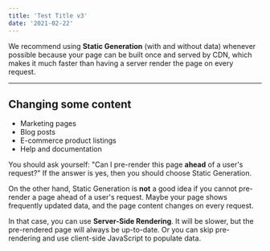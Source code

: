 ```yaml
---
title: 'Test Title v3'
date: '2021-02-22'
---
```


We recommend using **Static Generation** (with and without data) whenever possible because your page can be built once and served by CDN, which makes it much faster than having a server render the page on every request.

---
**Changing some content**
---

- Marketing pages
- Blog posts
- E-commerce product listings
- Help and documentation

You should ask yourself: "Can I pre-render this page **ahead** of a user's request?" If the answer is yes, then you should choose Static Generation.

On the other hand, Static Generation is **not** a good idea if you cannot pre-render a page ahead of a user's request. Maybe your page shows frequently updated data, and the page content changes on every request.

In that case, you can use **Server-Side Rendering**. It will be slower, but the pre-rendered page will always be up-to-date. Or you can skip pre-rendering and use client-side JavaScript to populate data.

